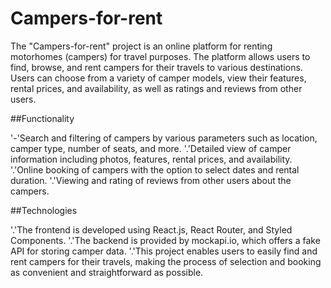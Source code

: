 # Campers-for-rent

The "Campers-for-rent" project is an online platform for renting motorhomes (campers) for travel purposes. The platform allows users to find, browse, and rent campers for their travels to various destinations. Users can choose from a variety of camper models, view their features, rental prices, and availability, as well as ratings and reviews from other users.

##Functionality

'-'Search and filtering of campers by various parameters such as location, camper type, number of seats, and more.
'.'Detailed view of camper information including photos, features, rental prices, and availability.
'.'Online booking of campers with the option to select dates and rental duration.
'.'Viewing and rating of reviews from other users about the campers.

##Technologies

'.'The frontend is developed using React.js, React Router, and Styled Components.
'.'The backend is provided by mockapi.io, which offers a fake API for storing camper data.
'.'This project enables users to easily find and rent campers for their travels, making the process of selection and booking as convenient and straightforward as possible.
